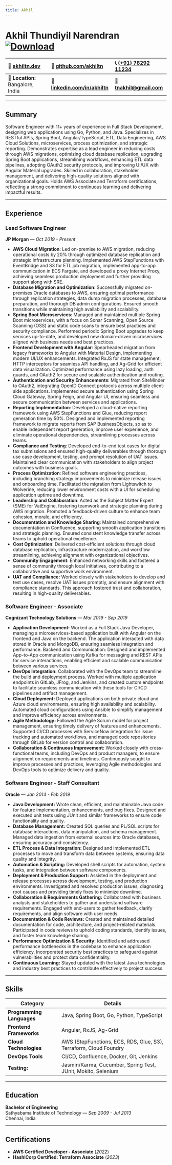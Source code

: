 ```yaml
---
title: Akhil
---
```

# Akhil Thundiyil Narendran [![Download](https://img.shields.io/badge/Download-red)](resume/akhil_resume.pdf)

| 👤 [**akhiltn.dev**](https://akhiltn.dev)       | 🐙 [**github.com/akhiltn**](https://github.com/akhiltn)         | 📞 [(+91) 78292 11234](https://wa.me/917829211234) |
|:--------------------------------------------|:----------------------------------------------------|:---------------------------------------------------|
| 📍 **Location:** Bangalore, India          | 🔗 [**linkedin.com/in/akhiltn**](https://www.linkedin.com/in/akhiltn) | 📧 [**tnakhil@gmail.com**](mailto:tnakhil@gmail.com)          |

---
## Summary
Software Engineer with 11+ years of experience in Full Stack Development, designing web applications using Go, Python, and Java. Specializes in RESTful APIs, Spring Boot, Angular/TypeScript, ETL, Data Engineering, AWS Cloud Solutions, microservices, process optimization, and strategic reporting. Demonstrates expertise as a lead engineer in reducing costs through AWS migrations, optimizing cloud database replication, upgrading Spring Boot applications, streamlining workflows, enhancing ETL data pipelines, adopting OAuth2 security protocols, and improving UI/UX with Angular Material upgrades. Skilled in collaboration, stakeholder management, and delivering high-quality solutions aligned with organizational goals. Holds AWS Associate and Terraform certifications, reflecting a strong commitment to continuous learning and delivering impactful results.

---

## Experience

### **Lead Software Engineer**  
**JP Morgan** — *Oct 2019 - Present*

- **AWS Cloud Migration**: Led on-premise to AWS migration, reducing operational costs by 20% through optimized database replication and strategic infrastructure planning. Implemented AWS StepFunctions with EventBridge and S3 for ETL job migration, implemented app-to-app communication in ECS Fargate, and developed a proxy Internet Proxy, achieving seamless production deployment and further providing support along with SRE.
- **Database Migration and Optimization**: Successfully migrated on-premises Oracle databases to AWS, ensuring optimal performance through replication strategies, data dump migration processes, database preparation, and thorough DB admin configurations. Ensured smooth transitions while maintaining high availability and scalability.
- **Spring Boot Microservices**: Managed and maintained multiple Spring Boot microservices, with a focus on Sonar Scanning, Open Source Scanning (OSS) and static code scans to ensure best practices and security compliance. Performed periodic Spring Boot upgrades to keep services up-to-date, and developed new domain-driven microservices aligned with business needs and best practices.
- **Frontend Development with Angular**: Spearheaded migration from legacy frameworks to Angular with Material Design, implementing modern UI/UX enhancements. Integrated RxJS for state management, HTTP interceptors for seamless API handling, and Ag-Grid for efficient data visualization. Optimized performance using lazy loading, auth guards, and OAuth2 for secure and scalable authentication and routing.
- **Authentication and Security Enhancements**: Migrated from SiteMinder to OAuth2, integrating OpenID Connect protocols across multiple client-side applications. Implemented secure authentication using Spring Cloud Gateway, Spring Feign, and Angular UI, ensuring seamless and secure communication between services and applications.
- **Reporting Implementaiton**: Developed a cloud-native reporting framework using AWS StepFunctions and Glue, reducing report generation time by 50%. Designed and implemented reporting framework to migrate reports from SAP BusinessObjects, so as to enable independent report generation, improve user experience, and eliminate operational dependencies, streamlining processes across teams.
- **Compliance and Testing**: Developed end-to-end test cases for digital tax submissions and ensured high-quality deliverables through thorough use case development, testing, and prompt resolution of UAT issues. Maintained clear communication with stakeholders to align project outcomes with business goals.
- **Process Optimization**: Refined software engineering practices, including branching strategy improvements to minimize release issues and onboarding time. Facilitated the migration from Lightswitch to Wolverine, reducing lower environment costs with a UI for scheduling application uptime and downtime.
- **Leadership and Collaboration**: Acted as the Subject Matter Expert (SME) for VatEngine, fostering teamwork and strategic planning during AWS migration. Promoted a feedback-driven culture to enhance team cohesion, morale, and efficiency.
- **Documentation and Knowledge Sharing**: Maintained comprehensive documentation in Confluence, supporting smooth application transitions and strategic planning. Ensured consistent knowledge transfer across teams to uphold operational excellence.
- **Cost Optimization**: Delivered cost-efficient solutions through cloud database replication, infrastructure modernization, and workflow streamlining, achieving alignment with organizational objectives.
- **Community Engagement**: Enhanced networking skills and fostered a sense of community through local initiatives, contributing to a collaborative and supportive work environment.
- **UAT and Compliance:** Worked closely with stakeholders to develop and test use cases, resolve UAT issues promptly, and ensure alignment with compliance standards. This approach fostered trust and collaboration, resulting in high-quality deliverables.

### **Software Engineer - Associate**  
**Cognizant Technology Solutions** — *Mar 2019 - Sep 2019*

- **Application Development:** Worked as a Full Stack Java Developer, managing a microservices-based application built with Angular on the frontend and Java on the backend. The application interacted with data stored in Oracle and MongoDB, ensuring seamless integration and performance. Backend and Communication: Designed and implemented App-to-App communication using Kafka for messaging and REST APIs for service interactions, enabling efficient and scalable communication between various services.
- **DevOps Integration:** Collaborated with the DevOps team to streamline the build and deployment process. Worked with multiple application endpoints in GitLab, JFrog, and Jenkins, and created custom endpoints to facilitate seamless communication with these tools for CI/CD pipelines and artifact management.
- **Cloud Deployment:** Deployed applications on both private cloud and Azure cloud environments, ensuring high availability and scalability. Automated cloud configurations using Ansible to simplify management and improve efficiency across environments. 
- **Agile Methodology:** Followed the Agile Scrum model for project management, ensuring timely delivery of features and enhancements. Supported CI/CD processes with ServiceNow integration for issue tracking and automated workflows, and managed code repositories through GitLab for version control and collaboration.
- **Collaboration & Continuous Improvement:** Worked closely with cross-functional teams, including DevOps and product managers, to ensure alignment on requirements and timelines. Continuously sought to improve processes and practices, leveraging Agile methodologies and DevOps tools to optimize delivery and quality. 

### **Software Engineer - Staff Consultant**  
**Oracle** — *Jan 2014 - Feb 2019*

- **Java Development:** Wrote clean, efficient, and maintainable Java code for feature implementation, enhancements, and bug fixes. Designed and executed unit tests using JUnit and similar frameworks to ensure code functionality and quality.
- **Database Management:** Created SQL queries and PL/SQL scripts for database interactions, data manipulation, and schema management. Managed data ingestion from external sources into Oracle databases, ensuring accuracy and consistency.
- **ETL Process & Data Integration:** Designed and implemented ETL processes to move and transform data between systems, ensuring data quality and integrity.
- **Automation & Scripting:** Developed shell scripts for automation, system tasks, and integration between software components.
- **Deployment & Production Support:** Assisted in the deployment and release processes across development, testing, and production environments. Investigated and resolved production issues, diagnosing root causes and providing timely fixes to minimize downtime.
- **Collaboration & Requirements Gathering:** Collaborated with business analysts and stakeholders to gather and understand software requirements. Engaged with end-users to gather feedback, clarify requirements, and align software with user needs.
- **Documentation & Code Reviews:** Created and maintained detailed documentation for code, architecture, and project-related materials. Participated in code reviews to uphold coding standards, identify issues, and foster team knowledge sharing.
- **Performance Optimization & Security:** Identified and addressed performance bottlenecks in the codebase to enhance application efficiency. Incorporated security best practices to safeguard against vulnerabilities and protect data confidentiality.
- **Continuous Learning:** Stayed updated with the latest Java technologies and industry best practices to contribute effectively to project success.

---

## Skills

| **Category**              | **Details**                                                                                           |
|---------------------------|-------------------------------------------------------------------------------------------------------|
| **Programming Languages** | Java, Spring Boot, Go, Python, TypeScript                                                            |
| **Frontend Frameworks**   | Angular, RxJS, Ag-Grid                                                                               |
| **Cloud Technologies**    | AWS (StepFunctions, ECS, RDS, Glue, S3), Terraform, Cloud Foundry                                    |
| **DevOps Tools**          | CI/CD, Confluence, Docker, Git, Jenkins                                                             |
| **Testing:**              | Jasmin/Karma, Cucumber, Spring Test, JUnit, Mokito, Selenium                                                |

---

## Education

**Bachelor of Engineering**  
Sathyabama Institute of Technology — *Sep 2009 - Jul 2013*  
Chennai, India  

---

## Certifications

- **AWS Certified Developer - Associate** (*2022*)  
- **HashiCorp Certified: Terraform Associate** (*2023*)  
